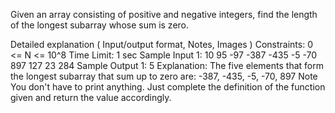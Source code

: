 Given an array consisting of positive and negative integers, find the length of the longest subarray whose sum is zero.

Detailed explanation ( Input/output format, Notes, Images )
Constraints:
0 <= N <= 10^8
Time Limit: 1 sec
Sample Input 1:
10 
 95 -97 -387 -435 -5 -70 897 127 23 284
Sample Output 1:
5
Explanation:
The five elements that form the longest subarray that sum up to zero are: -387, -435, -5, -70, 897 
Note
You don't have to print anything. Just complete the definition of the function given and return the value accordingly.
